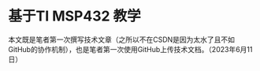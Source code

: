 # 基于TI MSP432 教学

本文既是笔者第一次撰写技术文章（之所以不在CSDN是因为太水了且不如GitHub的协作机制），也是笔者第一次使用GitHub上传技术文档。（2023年6月11日）

